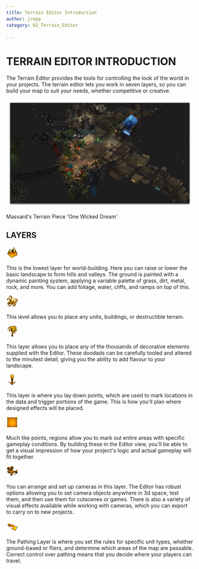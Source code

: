 ```yaml
---
title: Terrain Editor Introduction
author: jrepp
category: 02_Terrain_Editor

---
```

TERRAIN EDITOR INTRODUCTION
===========================

The Terrain Editor provides the tools for controlling the look of the
world in your projects. The terrain editor lets you work in seven
layers, so you can build your map to suit your needs, whether
competitive or creative.

![Image](./resources/018_Terrain_Editor_Introduction1.png)

Masvard's Terrain Piece 'One Wicked Dream'

LAYERS
------

![Image](./resources/018_Terrain_Editor_Introduction2.png)

This is the lowest layer for world-building. Here you can raise or lower
the basic landscape to form hills and valleys. The ground is painted
with a dynamic painting system, applying a variable palette of grass,
dirt, metal, rock, and more. You can add foliage, water, cliffs, and
ramps on top of this.

![Image](./resources/018_Terrain_Editor_Introduction3.png)

This level allows you to place any units, buildings, or destructible
terrain.

![Image](./resources/018_Terrain_Editor_Introduction4.png)

This layer allows you to place any of the thousands of decorative
elements supplied with the Editor. These doodads can be carefully tooled
and altered to the minutest detail, giving you the ability to add
flavour to your landscape.

![Image](./resources/018_Terrain_Editor_Introduction5.png)

This layer is where you lay down points, which are used to mark
locations in the data and trigger portions of the game. This is how
you'll plan where designed effects will be placed.

![Image](./resources/018_Terrain_Editor_Introduction6.png)

Much like points, regions allow you to mark out entire areas with
specific gameplay conditions. By building these in the Editor view,
you'll be able to get a visual impression of how your project's logic
and actual gameplay will fit together.

![Image](./resources/018_Terrain_Editor_Introduction7.png)

You can arrange and set up cameras in this layer. The Editor has robust
options allowing you to set camera objects anywhere in 3d space, test
them, and then use them for cutscenes or games. There is also a variety
of visual effects available while working with cameras, which you can
export to carry on to new projects.

![Image](./resources/018_Terrain_Editor_Introduction8.png)

The Pathing Layer is where you set the rules for specific unit types,
whether ground-based or fliers, and determine which areas of the map are
passable. Correct control over pathing means that you decide where your
players can travel.
